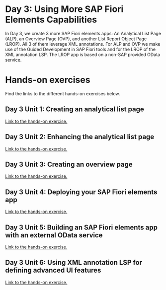 # Day 3: Using More SAP Fiori Elements Capabilities
In Day 3, we create 3 more SAP Fiori elements apps: An Analytical List Page (ALP), an Overview Page (OVP), and another List Report Object Page (LROP). All 3 of them leverage XML annotations. For ALP and OVP we make use of the Guided Development in SAP Fiori tools and for the LROP of the XML annotation LSP. The LROP app is based on a non-SAP provided OData service.

# Hands-on exercises
Find the links to the different hands-on exercises below.

## Day 3 Unit 1: Creating an analytical list page
[Link to the hands-on exercise.](unit1.md)

## Day 3 Unit 2: Enhancing the analytical list page
[Link to the hands-on exercise.](unit2.md)

## Day 3 Unit 3: Creating an overview page
[Link to the hands-on exercise.](unit3.md)

## Day 3 Unit 4: Deploying your SAP Fiori elements app
[Link to the hands-on exercise.](unit4.md)

## Day 3 Unit 5: Building an SAP Fiori elements app with an external OData service
[Link to the hands-on exercise.](unit5.md)

## Day 3 Unit 6: Using XML annotation LSP for defining advanced UI features
[Link to the hands-on exercise.](unit6.md)
